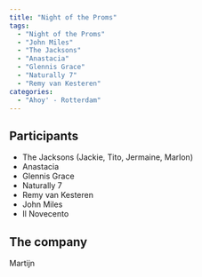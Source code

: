 ```yaml
---
title: "Night of the Proms"
tags:
  - "Night of the Proms"
  - "John Miles"
  - "The Jacksons"
  - "Anastacia"
  - "Glennis Grace"
  - "Naturally 7"
  - "Remy van Kesteren"
categories:
  - "Ahoy' - Rotterdam"
---
```

Participants
------------
* The Jacksons (Jackie, Tito, Jermaine, Marlon)
* Anastacia
* Glennis Grace
* Naturally 7
* Remy van Kesteren
* John Miles
* Il Novecento

The company
-----------
Martijn
